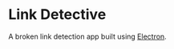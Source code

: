 # Link Detective

A broken link detection app built using [Electron](https://github.com/atom/electron).
